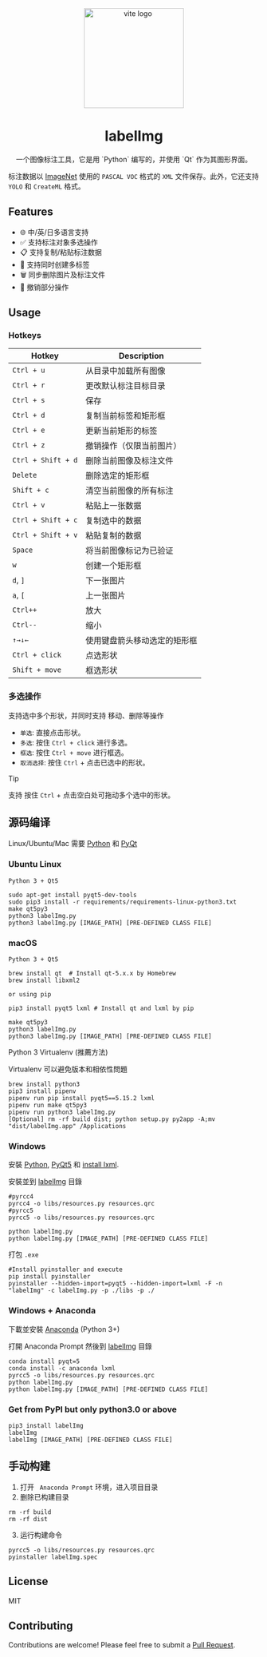 <div align="center">
  <a href="https://vitejs.dev/">
    <img width="200" height="200" hspace="10" src="./resources/icons/app.png" alt="vite logo" />
  </a>
  <h1>labelImg</h1>
  <p>
    一个图像标注工具，它是用 `Python` 编写的，并使用 `Qt` 作为其图形界面。
  </p>
</div>

标注数据以 [ImageNet](http://www.image-net.org/) 使用的 `PASCAL VOC` 格式的 `XML` 文件保存。此外，它还支持 `YOLO` 和 `CreateML` 格式。

## Features

- 🌐 中/英/日多语言支持
- ✅ 支持标注对象多选操作
- 📋 支持复制/粘贴标注数据
- 🔖 支持同时创建多标签
- 🗑️ 同步删除图片及标注文件
- 🔄 撤销部分操作

## Usage

### Hotkeys

| Hotkey             | Description                  |
| ------------------ | ---------------------------- |
| `Ctrl + u`         | 从目录中加载所有图像         |
| `Ctrl + r`         | 更改默认标注目标目录         |
| `Ctrl + s`         | 保存                         |
| `Ctrl + d`         | 复制当前标签和矩形框         |
| `Ctrl + e`         | 更新当前矩形的标签           |
| `Ctrl + z`         | 撤销操作（仅限当前图片）     |
| `Ctrl + Shift + d` | 删除当前图像及标注文件       |
| `Delete`           | 删除选定的矩形框             |
| `Shift + c`        | 清空当前图像的所有标注       |
| `Ctrl + v`         | 粘贴上一张数据               |
| `Ctrl + Shift + c` | 复制选中的数据               |
| `Ctrl + Shift + v` | 粘贴复制的数据               |
| `Space`            | 将当前图像标记为已验证       |
| `w`                | 创建一个矩形框               |
| `d`, `]`           | 下一张图片                   |
| `a`, `[`           | 上一张图片                   |
| `Ctrl++`           | 放大                         |
| `Ctrl--`           | 缩小                         |
| `↑→↓←`             | 使用键盘箭头移动选定的矩形框 |
| `Ctrl + click`     | 点选形状                     |
| `Shift + move`     | 框选形状                     |


### 多选操作

支持选中多个形状，并同时支持 移动、删除等操作

- `单选`: 直接点击形状。
- `多选`: 按住 `Ctrl + click` 进行多选。
- `框选`: 按住 `Ctrl + move` 进行框选。
- `取消选择`: 按住 `Ctrl` + 点击已选中的形状。

> [!TIP]
> 支持 按住 `Ctrl` + 点击空白处可拖动多个选中的形状。



## 源码编译

Linux/Ubuntu/Mac 需要 [Python](https://www.python.org/downloads/) 和 [PyQt](https://pypi.org/project/PyQt5/)

### Ubuntu Linux

`Python 3 + Qt5`

```shell
sudo apt-get install pyqt5-dev-tools
sudo pip3 install -r requirements/requirements-linux-python3.txt
make qt5py3
python3 labelImg.py
python3 labelImg.py [IMAGE_PATH] [PRE-DEFINED CLASS FILE]
```



### macOS

`Python 3 + Qt5`

```shell
brew install qt  # Install qt-5.x.x by Homebrew
brew install libxml2

or using pip

pip3 install pyqt5 lxml # Install qt and lxml by pip

make qt5py3
python3 labelImg.py
python3 labelImg.py [IMAGE_PATH] [PRE-DEFINED CLASS FILE]
```



Python 3 Virtualenv (推薦方法)

Virtualenv 可以避免版本和相依性問題

```shell
brew install python3
pip3 install pipenv
pipenv run pip install pyqt5==5.15.2 lxml
pipenv run make qt5py3
pipenv run python3 labelImg.py
[Optional] rm -rf build dist; python setup.py py2app -A;mv "dist/labelImg.app" /Applications
```



### Windows

安裝 [Python](https://www.python.org/downloads/windows/), [PyQt5](https://www.riverbankcomputing.com/software/pyqt/download) 和 [install lxml](http://lxml.de/installation.html).

安裝並到 [labelImg](https://github.com/HumanSignal/labelImg/blob/master/readme/README.zh.rst#labelimg) 目錄

```shell
#pyrcc4
pyrcc4 -o libs/resources.py resources.qrc
#pyrcc5
pyrcc5 -o libs/resources.py resources.qrc

python labelImg.py
python labelImg.py [IMAGE_PATH] [PRE-DEFINED CLASS FILE]
```

打包 `.exe`

```shell
#Install pyinstaller and execute
pip install pyinstaller
pyinstaller --hidden-import=pyqt5 --hidden-import=lxml -F -n "labelImg" -c labelImg.py -p ./libs -p ./
```



### Windows + Anaconda

下載並安裝 [Anaconda](https://www.anaconda.com/download/#download) (Python 3+)

打開 Anaconda Prompt 然後到 [labelImg](https://github.com/HumanSignal/labelImg/blob/master/readme/README.zh.rst#labelimg) 目錄

```shell
conda install pyqt=5
conda install -c anaconda lxml
pyrcc5 -o libs/resources.py resources.qrc
python labelImg.py
python labelImg.py [IMAGE_PATH] [PRE-DEFINED CLASS FILE]
```



### Get from PyPI but only python3.0 or above

```shell
pip3 install labelImg
labelImg
labelImg [IMAGE_PATH] [PRE-DEFINED CLASS FILE]
```

## 手动构建

1. 打开 ` Anaconda Prompt` 环境，进入项目目录
2. 删除已构建目录
  ```
  rm -rf build
  rm -rf dist
  ```
3. 运行构建命令
  ```
  pyrcc5 -o libs/resources.py resources.qrc
  pyinstaller labelImg.spec
  ```

## License

MIT

## Contributing

Contributions are welcome! Please feel free to submit a [Pull Request](https://github.com/Marinerer/labelImg).